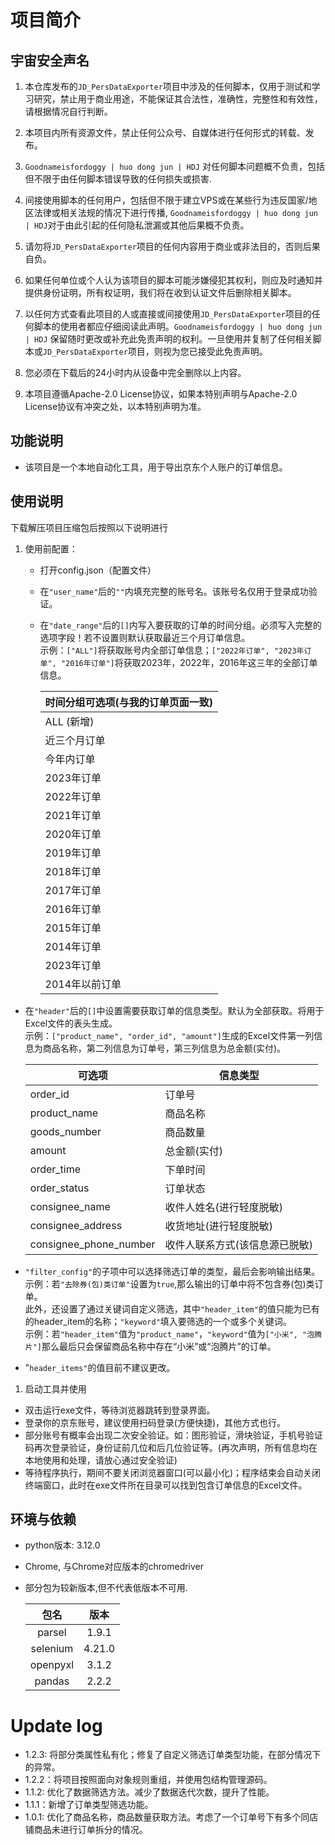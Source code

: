 # 项目简介

## 宇宙安全声名
1. 本仓库发布的`JD_PersDataExporter`项目中涉及的任何脚本，仅用于测试和学习研究，禁止用于商业用途，不能保证其合法性，准确性，完整性和有效性，请根据情况自行判断。

2. 本项目内所有资源文件，禁止任何公众号、自媒体进行任何形式的转载、发布。

3. `Goodnameisfordoggy | huo dong jun | HDJ` 对任何脚本问题概不负责，包括但不限于由任何脚本错误导致的任何损失或损害.

4. 间接使用脚本的任何用户，包括但不限于建立VPS或在某些行为违反国家/地区法律或相关法规的情况下进行传播, `Goodnameisfordoggy | huo dong jun | HDJ`对于由此引起的任何隐私泄漏或其他后果概不负责。

5. 请勿将`JD_PersDataExporter`项目的任何内容用于商业或非法目的，否则后果自负。

6. 如果任何单位或个人认为该项目的脚本可能涉嫌侵犯其权利，则应及时通知并提供身份证明，所有权证明，我们将在收到认证文件后删除相关脚本。

7. 以任何方式查看此项目的人或直接或间接使用`JD_PersDataExporter`项目的任何脚本的使用者都应仔细阅读此声明。`Goodnameisfordoggy | huo dong jun | HDJ` 保留随时更改或补充此免责声明的权利。一旦使用并复制了任何相关脚本或`JD_PersDataExporter`项目，则视为您已接受此免责声明。

8. 您必须在下载后的24小时内从设备中完全删除以上内容。

9. 本项目遵循Apache-2.0 License协议，如果本特别声明与Apache-2.0 License协议有冲突之处，以本特别声明为准。

## 功能说明
- 该项目是一个本地自动化工具，用于导出京东个人账户的订单信息。


## 使用说明
下载解压项目压缩包后按照以下说明进行
1. 使用前配置：
    - 打开config.json（配置文件）
    - 在`"user_name"`后的`""`内填充完整的账号名。该账号名仅用于登录成功验证。
    - 在`"date_range"`后的`[]`内写入要获取的订单的时间分组。必须写入完整的选项字段！若不设置则默认获取最近三个月订单信息。\
    示例：`["ALL"]`将获取账号内全部订单信息；`["2022年订单", "2023年订单", "2016年订单"]`将获取2023年，2022年，2016年这三年的全部订单信息。
  
        |时间分组可选项(与我的订单页面一致)|
        |---|
        |ALL (新增)
        |近三个月订单
        |今年内订单
        |2023年订单
        |2022年订单
        |2021年订单
        |2020年订单
        |2019年订单
        |2018年订单
        |2017年订单
        |2016年订单
        |2015年订单
        |2014年订单
        |2023年订单
        |2014年以前订单
- 在`"header"`后的`[]`中设置需要获取订单的信息类型。默认为全部获取。将用于Excel文件的表头生成。\
  示例：`["product_name", "order_id", "amount"]`生成的Excel文件第一列信息为商品名称，第二列信息为订单号，第三列信息为总金额(实付)。

    |可选项|信息类型|
    |---|---|
    order_id|订单号
    product_name|商品名称
    goods_number|商品数量
    amount|总金额(实付)
    order_time|下单时间
    order_status|订单状态
    consignee_name|收件人姓名(进行轻度脱敏)
    consignee_address|收货地址(进行轻度脱敏)
    consignee_phone_number|收件人联系方式(该信息源已脱敏)
- `"filter_config"`的子项中可以选择筛选订单的类型，最后会影响输出结果。
  示例：若`"去除券(包)类订单"`设置为`true`,那么输出的订单中将不包含券(包)类订单。\
  此外，还设置了通过关键词自定义筛选，其中`"header_item"`的值只能为已有的header_item的名称；`"keyword"`填入要筛选的一个或多个关键词。\
  示例：若`"header_item"`值为`"product_name"`，`"keyword"`值为`["小米", "泡腾片"]`那么最后只会保留商品名称中存在“小米”或“泡腾片”的订单。

- "`header_items"`的值目前不建议更改。
1. 启动工具并使用
- 双击运行exe文件，等待浏览器跳转到登录界面。
- 登录你的京东账号，建议使用扫码登录(方便快捷)，其他方式也行。
- 部分账号有概率会出现二次安全验证。如：图形验证，滑块验证，手机号验证码再次登录验证，身份证前几位和后几位验证等。(再次声明，所有信息均在本地使用和处理，请放心通过安全验证)
- 等待程序执行，期间不要关闭浏览器窗口(可以最小化)；程序结束会自动关闭终端窗口，此时在exe文件所在目录可以找到包含订单信息的Excel文件。
## 环境与依赖
- python版本: 3.12.0
- Chrome, 与Chrome对应版本的chromedriver
- 部分包为较新版本,但不代表低版本不可用.
  
    |包名|版本|
    |:---:|:---:|
    parsel|1.9.1
    selenium|4.21.0
    openpyxl|3.1.2
    pandas|2.2.2
  
# Update log
- 1.2.3: 将部分类属性私有化；修复了自定义筛选订单类型功能，在部分情况下的异常。
- 1.2.2：将项目按照面向对象规则重组，并使用包结构管理源码。
- 1.1.2: 优化了数据筛选方法。减少了数据迭代次数，提升了性能。
- 1.1.1：新增了订单类型筛选功能。
- 1.0.1: 优化了商品名称，商品数量获取方法。考虑了一个订单号下有多个同店铺商品未进行订单拆分的情况。